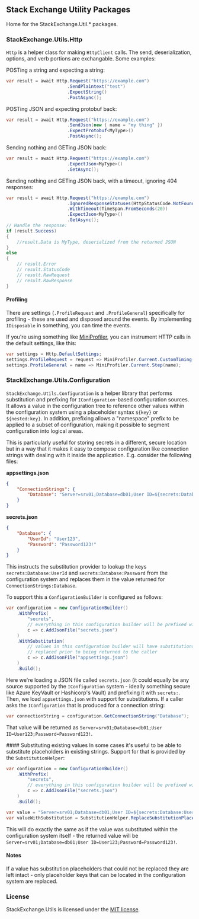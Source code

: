 ## Stack Exchange Utility Packages
Home for the StackExchange.Util.* packages.

### StackExchange.Utils.Http
`Http` is a helper class for making `HttpClient` calls. The send, deserialization, options, and verb portions are exchangable. Some examples:

POSTing a string and expecting a string:
```cs
var result = await Http.Request("https://example.com")
                       .SendPlaintext("test")
                       .ExpectString()
                       .PostAsync();
```

POSTing JSON and expecting protobuf back:
```cs
var result = await Http.Request("https://example.com")
                       .SendJson(new { name = "my thing" })
                       .ExpectProtobuf<MyType>()
                       .PostAsync();
```

Sending nothing and GETing JSON back:
```cs
var result = await Http.Request("https://example.com")
                       .ExpectJson<MyType>()
                       .GetAsync();
```

Sending nothing and GETing JSON back, with a timeout, ignoring 404 responses:
```cs
var result = await Http.Request("https://example.com")
                       .IgnoredResponseStatuses(HttpStatusCode.NotFound)
                       .WithTimeout(TimeSpan.FromSeconds(20))
                       .ExpectJson<MyType>()
                       .GetAsync();
// Handle the response:
if (result.Success)
{
    //result.Data is MyType, deserialized from the returned JSON
}
else
{
    // result.Error
    // result.StatusCode
    // result.RawRequest
    // result.RawResponse
}
```

#### Profiling
There are settings (`.ProfileRequest` and `.ProfileGeneral`) specifically for profiling - these are used and disposed around the events. By implementing `IDisposable` in something, you can time the events.

If you're using something like [MiniProfiler](https://miniprofiler.com/dotnet/), you can instrument HTTP calls in the default settings, like this:
```cs
var settings = Http.DefaultSettings;
settings.ProfileRequest = request => MiniProfiler.Current.CustomTiming("http", request.RequestUri.ToString(), request.Method.Method);
settings.ProfileGeneral = name => MiniProfiler.Current.Step(name);
```

### StackExchange.Utils.Configuration
`StackExchange.Utils.Configuration` is a helper library that performs substitution and prefixing for `IConfiguration`-based configuration sources. It allows a value in the configuration tree to reference other values within the configuration system using a placeholder syntax `${key}` or `${nested:key}`. In addition, prefixing allows a "namespace" prefix to be applied to a subset of configuration, making it possible to segment configuration into logical areas.

This is particularly useful for storing secrets in a different, secure location but in a way that it makes it easy to compose configuration like connection strings with dealing with it inside the application. E.g. consider the following files:

**appsettings.json**
```json
{
    "ConnectionStrings": {
        "Database": "Server=srv01;Database=db01;User ID=${secrets:Database:UserId};Password=${secrets:Database:Password}"
    }
}
```

**secrets.json**
```json
{
    "Database": {
        "UserId": "User123",
        "Password": "Password123!"
    }
}
```

This instructs the substitution provider to lookup the keys `secrets:Database:UserId` and `secrets:Database:Password` from the configuration system and replaces them in the value returned for `ConnectionStrings:Database`.

To support this a `ConfigurationBuilder` is configured as follows:

```c#
var configuration = new ConfigurationBuilder()
    .WithPrefix(
        "secrets",
        // everything in this configuration builder will be prefixed with "secrets:"
        c => c.AddJsonFile("secrets.json")
    )
    .WithSubstitution(
        // values in this configuration builder will have substitutions
        // replaced prior to being returned to the caller
        c => c.AddJsonFile("appsettings.json")
    )
    .Build();
```

Here we're loading a JSON file called `secrets.json` (it could equally be any source supported by the `IConfiguration` system - ideally something secure like Azure KeyVault or Hashicorp's Vault) and prefixing it with `secrets:`. Then, we load `appsettings.json` with support for substitutions. If a caller asks the `IConfiguration` that is produced for a connection string:

```c#
var connectionString = configuration.GetConnectionString("Database");
```

That value will be returned as `Server=srv01;Database=db01;User ID=User123;Password=Password123!`.

#### Substituting existing values
In some cases it's useful to be able to substitute placeholders in existing strings. Support for that is provided by the `SubstitutionHelper`:

```c#
var configuration = new ConfigurationBuilder()
    .WithPrefix(
        "secrets",
        // everything in this configuration builder will be prefixed with "secrets:"
        c => c.AddJsonFile("secrets.json")
    )
    .Build();

var value = "Server=srv01;Database=db01;User ID=${secrets:Database:UserId};Password=${secrets:Database:Password}";
var valueWithSubstitution = SubstitutionHelper.ReplaceSubstitutionPlaceholders(value, configuration);
```

This will do exactly the same as if the value was substituted within the configuration system itself - the returned value will be `Server=srv01;Database=db01;User ID=User123;Password=Password123!`.

#### Notes
If a value has substitution placeholders that could not be replaced they are left intact - only placeholder keys that can be located in the configuration system are replaced.

### License
StackExchange.Utils is licensed under the [MIT license](https://github.com/StackExchange/StackExchange.Utils/blob/master/LICENSE.txt).
